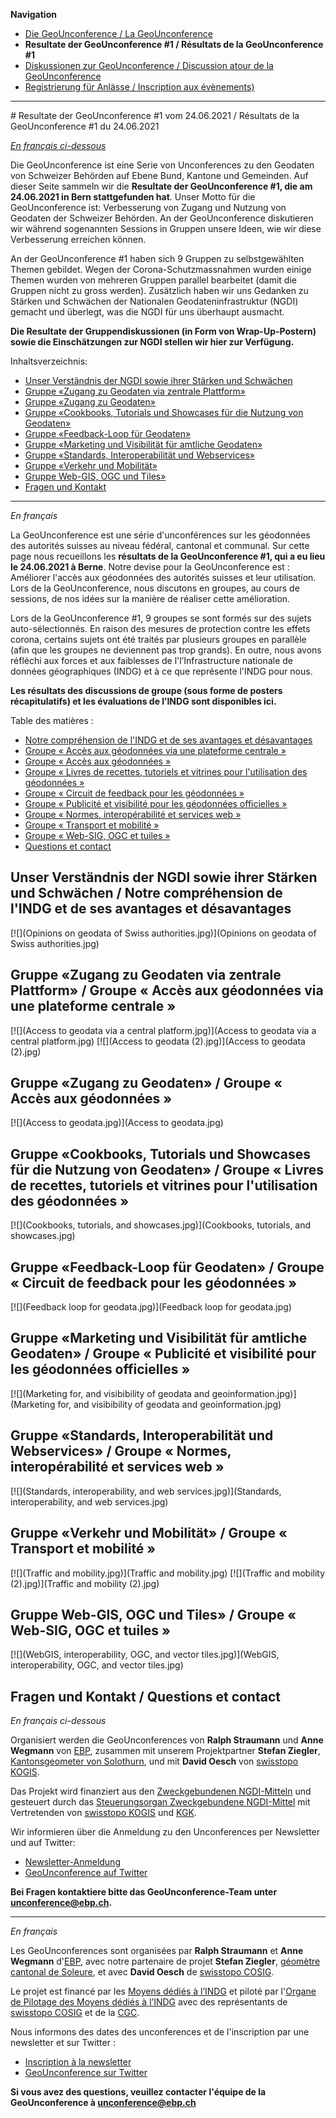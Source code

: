 **Navigation**

- [Die GeoUnconference / La GeoUnconference](https://geounconference.github.io/geounconference)
- **Resultate der GeoUnconference #1 / Résultats de la GeoUnconference #1**
- [Diskussionen zur GeoUnconference / Discussion atour de la GeoUnconference](https://github.com/GeoUnconference/discussions/discussions) 
- [Registrierung für Anlässe / Inscription aux évènements)](https://ti.to/geounconference)

<hr>
# Resultate der GeoUnconference #1 vom 24.06.2021 / Résultats de la GeoUnconference #1 du 24.06.2021

*[En français ci-dessous](#francais)*

Die GeoUnconference ist eine Serie von Unconferences zu den Geodaten von Schweizer Behörden auf Ebene Bund, Kantone und Gemeinden. Auf dieser Seite sammeln wir die **Resultate der GeoUnconference #1, die am 24.06.2021 in Bern stattgefunden hat**. Unser Motto für die GeoUnconference ist: Verbesserung von Zugang und Nutzung von Geodaten der Schweizer Behörden. An der GeoUnconference diskutieren wir während sogenannten Sessions in Gruppen unsere Ideen, wie wir diese Verbesserung erreichen können.

An der GeoUnconference #1 haben sich 9 Gruppen zu selbstgewählten Themen gebildet. Wegen der Corona-Schutzmassnahmen wurden einige Themen wurden von mehreren Gruppen parallel bearbeitet (damit die Gruppen nicht zu gross werden). Zusätzlich haben wir uns Gedanken zu Stärken und Schwächen der Nationalen Geodateninfrastruktur (NGDI) gemacht und überlegt, was die NGDI für uns überhaupt ausmacht.

**Die Resultate der Gruppendiskussionen (in Form von Wrap-Up-Postern) sowie die Einschätzungen zur NGDI stellen wir hier zur Verfügung.**

Inhaltsverzeichnis:

- [Unser Verständnis der NGDI sowie ihrer Stärken und Schwächen](#ngdi)
- [Gruppe «Zugang zu Geodaten via zentrale Plattform»](#access-1)
- [Gruppe «Zugang zu Geodaten»](#access-2)
- [Gruppe «Cookbooks, Tutorials und Showcases für die Nutzung von Geodaten»](#cookbooks)
- [Gruppe «Feedback-Loop für Geodaten»](#feedback)
- [Gruppe «Marketing und Visibilität für amtliche Geodaten»](#marketing)
- [Gruppe «Standards, Interoperabilität und Webservices»](#standards)
- [Gruppe «Verkehr und Mobilität»](#traffic)
- [Gruppe Web-GIS, OGC und Tiles»](#standards-2)
- [Fragen und Kontakt](#contact)

<hr>

*<a name="francais"/>En français*

La GeoUnconference est une série d'unconférences sur les géodonnées des autorités suisses au niveau fédéral, cantonal et communal. Sur cette page nous recueillons les **résultats de la GeoUnconference #1, qui a eu lieu le 24.06.2021 à Berne**. Notre devise pour la GeoUnconference est : Améliorer l'accès aux géodonnées des autorités suisses et leur utilisation. Lors de la GeoUnconference, nous discutons en groupes, au cours de sessions, de nos idées sur la manière de réaliser cette amélioration.

Lors de la GeoUnconference #1, 9 groupes se sont formés sur des sujets auto-sélectionnés. En raison des mesures de protection contre les effets corona, certains sujets ont été traités par plusieurs groupes en parallèle (afin que les groupes ne deviennent pas trop grands). En outre, nous avons réfléchi aux forces et aux faiblesses de l'l’Infrastructure nationale de données géographiques (INDG) et à ce que représente l'INDG pour nous.

**Les résultats des discussions de groupe (sous forme de posters récapitulatifs) et les évaluations de l’INDG sont disponibles ici.**

Table des matières :

- [Notre compréhension de l'INDG et de ses avantages et désavantages](#ngdi)
- [Groupe « Accès aux géodonnées via une plateforme centrale »](#access-1)
- [Groupe « Accès aux géodonnées »](#access-2)
- [Groupe « Livres de recettes, tutoriels et vitrines pour l'utilisation des géodonnées »](#cookbooks)
- [Groupe « Circuit de feedback pour les géodonnées »](#feedback)
- [Groupe « Publicité et visibilité pour les géodonnées officielles »](#marketing)
- [Groupe « Normes, interopérabilité et services web »](#standards)
- [Groupe « Transport et mobilité »](#traffic)
- [Groupe « Web-SIG, OGC et tuiles »](#standards-2)
- [Questions et contact](#contact)


## <a name="ngdi"/>Unser Verständnis der NGDI sowie ihrer Stärken und Schwächen / Notre compréhension de l'INDG et de ses avantages et désavantages

[![](Opinions on geodata of Swiss authorities.jpg)](Opinions on geodata of Swiss authorities.jpg)

## <a name="access-1"/>Gruppe «Zugang zu Geodaten via zentrale Plattform» / Groupe « Accès aux géodonnées via une plateforme centrale »

[![](Access to geodata via a central platform.jpg)](Access to geodata via a central platform.jpg)
[![](Access to geodata (2).jpg)](Access to geodata (2).jpg)

## <a name="access-2"/>Gruppe «Zugang zu Geodaten» / Groupe « Accès aux géodonnées »
[![](Access to geodata.jpg)](Access to geodata.jpg)


## <a name="cookbooks"/>Gruppe «Cookbooks, Tutorials und Showcases für die Nutzung von Geodaten» /  Groupe « Livres de recettes, tutoriels et vitrines pour l'utilisation des géodonnées »
[![](Cookbooks, tutorials, and showcases.jpg)](Cookbooks, tutorials, and showcases.jpg)


## <a name="feedback"/>Gruppe «Feedback-Loop für Geodaten» / Groupe « Circuit de feedback pour les géodonnées »
[![](Feedback loop for geodata.jpg)](Feedback loop for geodata.jpg)

## <a name="marketing"/>Gruppe «Marketing und Visibilität für amtliche Geodaten» / Groupe « Publicité et visibilité pour les géodonnées officielles »
[![](Marketing for, and visibibility of geodata and geoinformation.jpg)](Marketing for, and visibibility of geodata and geoinformation.jpg)

## <a name="standards"/>Gruppe «Standards, Interoperabilität und Webservices» / Groupe « Normes, interopérabilité et services web »
[![](Standards, interoperability, and web services.jpg)](Standards, interoperability, and web services.jpg)

## <a name="traffic"/>Gruppe «Verkehr und Mobilität» / Groupe « Transport et mobilité »
[![](Traffic and mobility.jpg)](Traffic and mobility.jpg)
[![](Traffic and mobility (2).jpg)](Traffic and mobility (2).jpg)

## <a name="standards-2"/>Gruppe Web-GIS, OGC und Tiles» / Groupe « Web-SIG, OGC et tuiles »
[![](WebGIS, interoperability, OGC, and vector tiles.jpg)](WebGIS, interoperability, OGC, and vector tiles.jpg)

## <a name="contact"/>Fragen und Kontakt / Questions et contact

*En français ci-dessous*

Organisiert werden die GeoUnconferences von **Ralph Straumann** und **Anne Wegmann** von [EBP](https://www.ebp.ch), zusammen mit unserem Projektpartner **Stefan Ziegler**, [Kantonsgeometer von Solothurn](https://so.ch/verwaltung/bau-und-justizdepartement/amt-fuer-geoinformation/ueber-uns), und mit **David Oesch** von [swisstopo KOGIS](https://www.swisstopo.admin.ch/de/swisstopo/organisation/kogis.html). 

Das Projekt wird finanziert aus den [Zweckgebundenen NGDI-Mitteln](https://www.geo.admin.ch/de/ueber-geo-admin/leistungsauftrag/zweckgebundene-ngdi-mittel.html) und gesteuert durch das [Steuerungsorgan Zweckgebundene NGDI-Mittel](https://www.geo.admin.ch/de/ueber-geo-admin/leistungsauftrag/zweckgebundene-ngdi-mittel.html) mit Vertretenden von [swisstopo KOGIS](https://www.swisstopo.admin.ch/de/swisstopo/organisation/kogis.html) und [KGK](https://kgk-cgc.ch).

Wir informieren über die Anmeldung zu den Unconferences per Newsletter und auf Twitter:

- [Newsletter-Anmeldung](http://eepurl.com/ht_KRn)
- [GeoUnconference auf Twitter](https://www.twitter.com/geounconference)

**Bei Fragen kontaktiere bitte das GeoUnconference-Team unter <a href="mailto:unconference@ebp.ch">unconference@ebp.ch</a>.**

<hr>

*En français*

Les GeoUnconferences sont organisées par **Ralph Straumann** et **Anne Wegmann** d'[EBP](https://www.ebp.ch), avec notre partenaire de projet **Stefan Ziegler**, [géomètre cantonal de Soleure](https://so.ch/verwaltung/bau-und-justizdepartement/amt-fuer-geoinformation/ueber-uns/), et avec **David Oesch** de [swisstopo COSIG](https://www.swisstopo.admin.ch/fr/swisstopo/organisation/cosig.html).

Le projet est financé par les [Moyens dédiés à l’INDG](https://www.geo.admin.ch/fr/geo-admin-ch/mandat-de-prestations/moyens-dedies-indg.html) et piloté par l'[Organe de Pilotage des Moyens dédiés à l’INDG](https://www.geo.admin.ch/fr/geo-admin-ch/mandat-de-prestations/moyens-dedies-indg.html) avec des représentants de [swisstopo COSIG](https://www.swisstopo.admin.ch/fr/swisstopo/organisation/cosig.html) et de la [CGC](https://kgk-cgc.ch/).

Nous informons des dates des unconferences et de l'inscription par une newsletter et sur Twitter :

- [Inscription à la newsletter](http://eepurl.com/ht_KRn)
- [GeoUnconference sur Twitter](https://www.twitter.com/geounconference)

**Si vous avez des questions, veuillez contacter l'équipe de la GeoUnconference à <a href="mailto:unconference@ebp.ch">unconference@ebp.ch</a>**